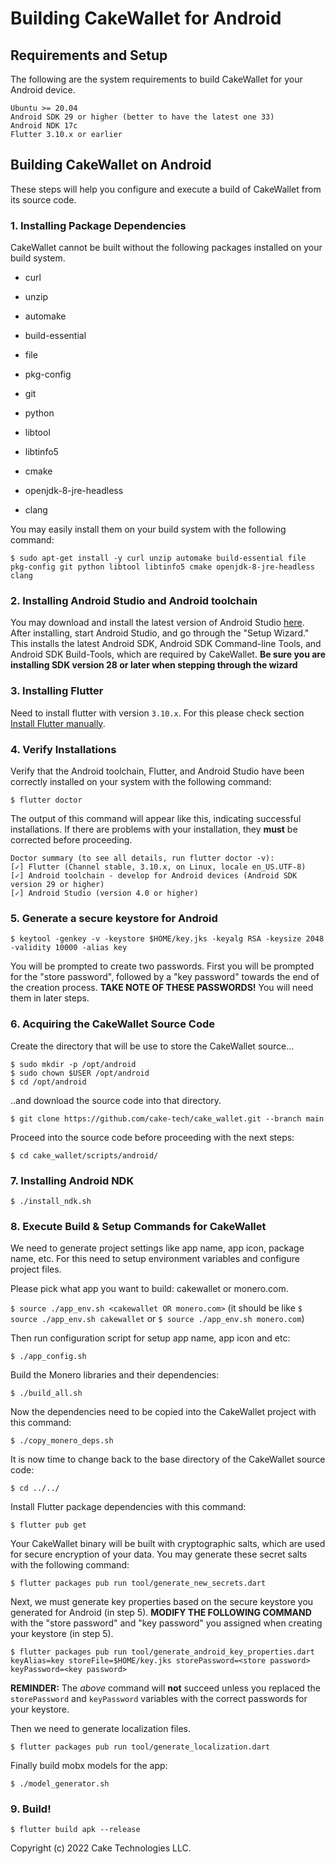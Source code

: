 # Building CakeWallet for Android

## Requirements and Setup

The following are the system requirements to build CakeWallet for your Android device.

```
Ubuntu >= 20.04 
Android SDK 29 or higher (better to have the latest one 33)
Android NDK 17c
Flutter 3.10.x or earlier
```

## Building CakeWallet on Android

These steps will help you configure and execute a build of CakeWallet from its source code.

### 1. Installing Package Dependencies

CakeWallet cannot be built without the following packages installed on your build system.

- curl

- unzip

- automake

- build-essential

- file

- pkg-config

- git

- python

- libtool

- libtinfo5

- cmake

- openjdk-8-jre-headless

- clang

You may easily install them on your build system with the following command:

`$ sudo apt-get install -y curl unzip automake build-essential file pkg-config git python libtool libtinfo5 cmake openjdk-8-jre-headless clang`

### 2. Installing Android Studio and Android toolchain

You may download and install the latest version of Android Studio [here](https://developer.android.com/studio#downloads). After installing, start Android Studio, and go through the "Setup Wizard." This installs the latest Android SDK, Android SDK Command-line Tools, and Android SDK Build-Tools, which are required by CakeWallet. **Be sure you are installing SDK version 28 or later when stepping through the wizard**

### 3. Installing Flutter

Need to install flutter with version `3.10.x`. For this please check section [Install Flutter manually](https://docs.flutter.dev/get-started/install/linux#install-flutter-manually).

### 4. Verify Installations

Verify that the Android toolchain, Flutter, and Android Studio have been correctly installed on your system with the following command:

`$ flutter doctor`

The output of this command will appear like this, indicating successful installations. If there are problems with your installation, they **must** be corrected before proceeding.
```
Doctor summary (to see all details, run flutter doctor -v):
[✓] Flutter (Channel stable, 3.10.x, on Linux, locale en_US.UTF-8)
[✓] Android toolchain - develop for Android devices (Android SDK version 29 or higher)
[✓] Android Studio (version 4.0 or higher)
```

### 5. Generate a secure keystore for Android

`$ keytool -genkey -v -keystore $HOME/key.jks -keyalg RSA -keysize 2048 -validity 10000 -alias key`

You will be prompted to create two passwords. First you will be prompted for the "store password", followed by a "key password" towards the end of the creation process. **TAKE NOTE OF THESE PASSWORDS!** You will need them in later steps. 

### 6. Acquiring the CakeWallet Source Code

Create the directory that will be use to store the CakeWallet source...

```
$ sudo mkdir -p /opt/android
$ sudo chown $USER /opt/android
$ cd /opt/android
```

..and download the source code into that directory.

`$ git clone https://github.com/cake-tech/cake_wallet.git --branch main`

Proceed into the source code before proceeding with the next steps:

`$ cd cake_wallet/scripts/android/`

### 7. Installing Android NDK

`$ ./install_ndk.sh`

### 8. Execute Build & Setup Commands for CakeWallet

We need to generate project settings like app name, app icon, package name, etc. For this need to setup environment variables and configure project files. 

Please pick what app you want to build: cakewallet or monero.com.

`$ source ./app_env.sh <cakewallet OR monero.com>`
(it should be like `$ source ./app_env.sh cakewallet` or `$ source ./app_env.sh monero.com`)

Then run configuration script for setup app name, app icon and etc:

`$ ./app_config.sh`  

Build the Monero libraries and their dependencies:

`$ ./build_all.sh`

Now the dependencies need to be copied into the CakeWallet project with this command:

`$ ./copy_monero_deps.sh`

It is now time to change back to the base directory of the CakeWallet source code:

`$ cd ../../`

Install Flutter package dependencies with this command:

`$ flutter pub get`

Your CakeWallet binary will be built with cryptographic salts, which are used for secure encryption of your data. You may generate these secret salts with the following command:

`$ flutter packages pub run tool/generate_new_secrets.dart`

Next, we must generate key properties based on the secure keystore you generated for Android (in step 5). **MODIFY THE FOLLOWING COMMAND** with the "store password" and "key password" you assigned when creating your keystore (in step 5).

`$ flutter packages pub run tool/generate_android_key_properties.dart keyAlias=key storeFile=$HOME/key.jks storePassword=<store password> keyPassword=<key password>`

**REMINDER:** The *above* command will **not** succeed unless you replaced the `storePassword` and `keyPassword` variables with the correct passwords for your keystore.

Then we need to generate localization files.

`$ flutter packages pub run tool/generate_localization.dart`

Finally build mobx models for the app:

`$ ./model_generator.sh`

### 9. Build!

`$ flutter build apk --release`

Copyright (c) 2022 Cake Technologies LLC.
